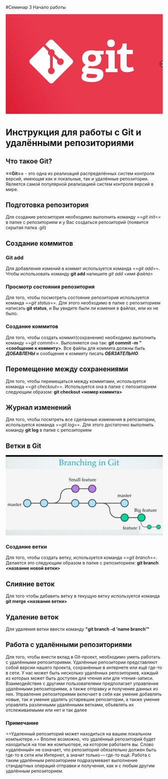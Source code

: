 #Семинар 3 Начало работы

![картинка не найдена](git.jpg)


# Инструкция для работы с Git и удалёнными репозиториями

## Что такое Git?
__==Git==__ - это одна из реализаций распределённых систем контроля версий, имеющая как и локальные, так и удалённые репозитории. Является самой популярной реализацией систем контроля версий в мире.
## Подготовка репозитория
Для создание репозитория необходимо выполнить команду ==*git init*==  в папке с репозиторием и у Вас создаться репозиторий (появится скрытая папка .git)


## Создание коммитов

### Git add
Для добавления измений в коммит используется команда ==*git add*==. Чтобы использовать команду **git add** напишите *git add <имя файла>*


### Просмотр состояния репозитория
Для того, чтобы посмотреть состояние репозитория используется команда ==*git status*==. Для этого необходимо в папке с репозиторием написать **git status**, и Вы увидите были ли измения в файлах, или их не было.


### Создание коммитов
Для того, чтобы создать коммит(сохранение) необходимо выполнить команду ==*git commit*==. Выполняется она так: **git commit -m "<сообщение к коммиту>**. Все файлы для коммита должны быть ***ДОБАВЛЕНЫ*** и сообщение к коммиту писать ***ОБЯЗАТЕЛЬНО***.


## Перемещение между сохранениями
Для того, чтобы перемещаться между коммитами, используется команда ==*git checkout*==. Используется она в папке с пепозиторием следующим образом: **git checkout <номер коммита>**

## Журнал изменений
Для того, чтобы посмтреть все сделанные изменения в репозитории, используется команда ==*git log*==. Для этого достаточно выполнить команду **git log** в папке с репозиторием

## Ветки в Git

![картинка не найдена](git_branch.jpg)

### Создание ветки

Для того, чтобы создать ветку, используется команда ==*git branch*==. Делается это следующим образом в папке с репозиторием: **git branch <название новой ветки>**

## Слияние веток

Для того чтобы дабавить ветку в текущую ветку используется команда **git merge <название ветки>**

## Удаление веток
Для удаления ветки ввести команду **"git branch -d 'name branch'"**

## Работа с удалёнными репозиториями

Для того, чтобы внести вклад в  Git-проект, необходимо уметь работать с удалёнными репозиториями. Удалённые репозитории представляют собой версии нашего проекта, сохранённые в интернете или ещё где-то в сети. У нас может быть несколько удалённых репозиториев, каждый из которых может быть доступен для чтения или для чтения-записи. Взаимодействие с другими пользователями предполагает управление удалёнными репозиториями, а также отправку и получение данных из них. Управление репозиториями включает в себя как умение добавлять новые, так и умение удалять устаревшие репозитории, а также умение управлять различными удалёнными ветками, объявлять их отслеживаемыми или нет и так далее

### Примечание

==Удаленный репозиторий может находиться на вашем локальном компьютере.==
Вполне возможно, что удалённый репозиторий будет находиться на том же компьютере, на котором работаете вы. Слово «удалённый» не означает, что репозиторий обязательно должен быть где-то в сети или Интернет, а значит только — где-то ещё. Работа с таким удалённым репозиторием подразумевает выполнение стандартных операций отправки и получения, как и с любым другим удалённым репозиторием.